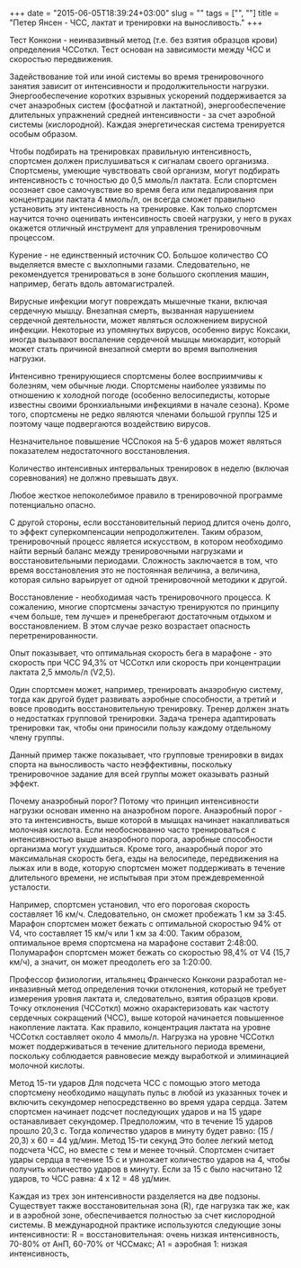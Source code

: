 +++
date = "2015-06-05T18:39:24+03:00"
slug = ""
tags = ["", ""]
title = "Петер Янсен - ЧСС, лактат и тренировки на выносливость."
+++

Тест Конкони - неинвазивный метод (т.е. без взятия образцов крови) определения
ЧССоткл. Тест основан на зависимости между ЧСС и скоростью передвижения.

Задействование той или иной системы во время тренировочного занятия зависит от
интенсивности и продолжительности нагрузки. Энергообеспечение коротких взрывных
ускорений поддерживается за счет анаэробных систем (фосфатной и лактатной),
энергообеспечение длительных упражнений средней интенсивности - за счет аэробной
системы (кислородной). Каждая энергетическая система тренируется особым образом.

Чтобы подбирать на тренировках правильную интенсивность, спортсмен должен
прислушиваться к сигналам своего организма. Спортсмены, умеющие чувствовать свой
организм, могут подбирать интенсивность с точностью до 0,5 ммоль/л лактата. Если
спортсмен осознает свое самочувствие во время бега или педалирования при
концентрации лактата 4 ммоль/л, он всегда сможет правильно установить эту
интенсивность на тренировке. Как только спортсмен научится точно оценивать
интенсивность своей нагрузки, у него в руках окажется отличный инструмент для
управления тренировочным процессом.

Курение - не единственный источник СО. Большое количество СО выделяется вместе с
выхлопными газами. Следовательно, не рекомендуется тренироваться в зоне большого
скопления машин, например, бегать вдоль автомагистралей.

Вирусные инфекции могут повреждать мышечные ткани, включая сердечную мышцу.
Внезапная смерть, вызванная нарушением сердечной деятельности, может являться
осложнением вирусной инфекции. Некоторые из упомянутых вирусов, особенно вирус
Коксаки, иногда вызывают воспаление сердечной мышцы миокардит, который может
стать причиной внезапной смерти во время выполнения нагрузки.

Интенсивно тренирующиеся спортсмены более восприимчивы к болезням, чем обычные
люди. Спортсмены наиболее уязвимы по отношению к холодной погоде (особенно
велосипедисты, которые известны своими бронхиальными инфекциями в начале
сезона). Кроме того, спортсмены не редко являются членами большой группы 125 и
поэтому чаще подвергаются воздействию вирусов.

Незначительное повышение ЧССпокоя на 5-6 ударов может являться показателем
недостаточного восстановления.

Количество интенсивных интервальных тренировок в неделю (включая соревнования)
не должно превышать двух.

Любое жесткое непоколебимое правило в тренировочной программе потенциально
опасно.

С другой стороны, если восстановительный период длится очень долго, то эффект
суперкомпенсации непродолжителен. Таким образом, тренировочный процесс является
искусством, в котором необходимо найти верный баланс между тренировочными
нагрузками и восстановительными периодами. Сложность заключается в том, что
время восстановления это не постоянная величина, а величина, которая сильно
варьирует от одной тренировочной методики к другой.

Восстановление - необходимая часть тренировочного процесса. К сожалению, многие
спортсмены зачастую тренируются по принципу «чем больше, тем лучше» и
пренебрегают достаточным отдыхом и восстановлением. В этом случае резко
возрастает опасность перетренированности.

Опыт показывает, что оптимальная скорость бега в марафоне - это скорость при ЧСС
94,3% от ЧССоткл или скорость при концентрации лактата 2,5 ммоль/л (V2,5).

Один спортсмен может, например, тренировать анаэробную систему, тогда как другой
будет развивать аэробные способности, а третий и вовсе проводить
восстановительную тренировку. Тренер должен знать о недостатках групповой
тренировки. Задача тренера адаптировать тренировки так, чтобы они приносили
пользу каждому отдельному члену группы.

Данный пример также показывает, что групповые тренировки в видах спорта на
выносливость часто неэффективны, поскольку тренировочное задание для всей группы
может оказывать разный эффект.

Почему анаэробный порог? Потому что принцип интенсивности нагрузки основан
именно на анаэробном пороге. Анаэробный порог - это та интенсивность, выше
которой в мышцах начинает накапливаться молочная кислота. Если необоснованно
часто тренироваться с интенсивностью выше анаэробного порога, аэробные
способности организма могут ухудшиться. Кроме того, анаэробный порог это
максимальная скорость бега, езды на велосипеде, передвижения на лыжах или в
воде, которую спортсмен может поддерживать в течение длительного времени, не
испытывая при этом преждевременной усталости.

Например, спортсмен установил, что его пороговая скорость составляет 16 км/ч.
Следовательно, он сможет пробежать 1 км за 3:45. Марафон спортсмен может бежать
с оптимальной скоростью 94% от V4, что составляет 15 км/ч или 1 км за 4:00.
Таким образом, оптимальное время спортсмена на марафоне составит 2:48:00.
Полумарафон спортсмен может бежать со скоростью 98,4% от V4 (15,7 км/ч), а
значит, он может преодолеть его за 1:20:00.

Профессор физиологии, итальянец Франческо Конкони разработал не-инвазивный метод
определения точки отклонения, который не требует измерения уровня лактата и,
следовательно, взятия образцов крови. Точку отклонения (ЧССоткл) можно
охарактеризовать как частоту сердечных сокращений (ЧСС), выше которой начинается
повышенное накопление лактата. Как правило, концентрация лактата на уровне
ЧССоткл составляет около 4 ммоль/л. Нагрузка на уровне ЧССоткл может
поддерживаться в течение длительного периода времени, поскольку соблюдается
равновесие между выработкой и элиминацией молочной кислоты.

Метод 15-ти ударов Для подсчета ЧСС с помощью этого метода спортсмену необходимо
нащупать пульс в любой из указанных точек и включить секундомер непосредственно
во время удара сердца. Затем спортсмен начинает подсчет последующих ударов и на
15 ударе останавливает секундомер. Предположим, что в течение 15 ударов прошло
20,3 с. Тогда количество ударов в минуту будет равно: (15 / 20,3) х 60 = 44
уд/мин. Метод 15-ти секунд Это более легкий метод подсчета ЧСС, но вместе с тем
и менее точный. Спортсмен считает удары сердца в течение 15 с и умножает
количество ударов на 4, чтобы получить количество ударов в минуту. Если за 15 с
было насчитано 12 ударов, то ЧСС равна: 4 х 12 = 48 уд/мин.

Каждая из трех зон интенсивности разделяется на две подзоны. Существует также
восстановительная зона (R), где нагрузка так же, как и в аэробной зоне,
обеспечивается полностью за счет кислородной системы. В международной практике
используются следующие зоны интенсивности: R = восстановительная: очень низкая
интенсивность, 70-80% от АнП, 60-70% от ЧССмакс; А1 = аэробная 1: низкая
интенсивность,
